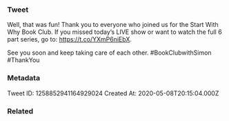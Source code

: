### Tweet
Well, that was fun! Thank you to everyone who joined us for the Start With Why Book Club. If you missed today’s LIVE show or want to watch the full 6 part series, go to: https://t.co/YXmP6niEbX. 

See you soon and keep taking care of each other.
#BookClubwithSimon #ThankYou

### Metadata
Tweet ID: 1258852941164929024
Created At: 2020-05-08T20:15:04.000Z

### Related

